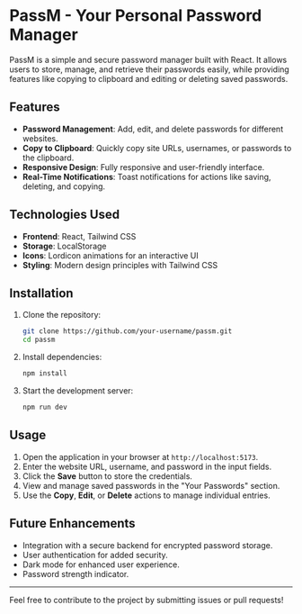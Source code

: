 # PassM - Your Personal Password Manager

PassM is a simple and secure password manager built with React. It allows users to store, manage, and retrieve their passwords easily, while providing features like copying to clipboard and editing or deleting saved passwords.

## Features

- **Password Management**: Add, edit, and delete passwords for different websites.
- **Copy to Clipboard**: Quickly copy site URLs, usernames, or passwords to the clipboard.
- **Responsive Design**: Fully responsive and user-friendly interface.
- **Real-Time Notifications**: Toast notifications for actions like saving, deleting, and copying.

## Technologies Used

- **Frontend**: React, Tailwind CSS
- **Storage**: LocalStorage
- **Icons**: Lordicon animations for an interactive UI
- **Styling**: Modern design principles with Tailwind CSS

## Installation

1. Clone the repository:

   ```bash
   git clone https://github.com/your-username/passm.git
   cd passm
   ```

2. Install dependencies:

   ```bash
   npm install
   ```

3. Start the development server:

   ```bash
   npm run dev
   ```

## Usage

1. Open the application in your browser at `http://localhost:5173`.
2. Enter the website URL, username, and password in the input fields.
3. Click the **Save** button to store the credentials.
4. View and manage saved passwords in the "Your Passwords" section.
5. Use the **Copy**, **Edit**, or **Delete** actions to manage individual entries.


## Future Enhancements

- Integration with a secure backend for encrypted password storage.
- User authentication for added security.
- Dark mode for enhanced user experience.
- Password strength indicator.

---

Feel free to contribute to the project by submitting issues or pull requests!
